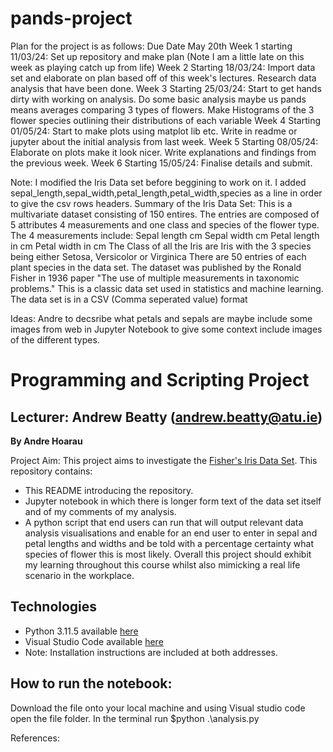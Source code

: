 # pands-project
Plan for the project is as follows:
Due Date May 20th
Week 1 starting 11/03/24: Set up repository and make plan (Note I am a little late on this week as playing catch up from life)
Week 2 Starting 18/03/24: Import data set and elaborate on plan based off of this week's lectures. Research data analysis that have been done.
Week 3 Starting 25/03/24: Start to get hands dirty with working on analysis. Do some basic analysis maybe us pands means averages comparing 3 types of flowers. Make Histograms of the 3 flower species outlining their distributions of each variable
Week 4 Starting 01/05/24: Start to make plots using matplot lib etc. Write in readme or jupyter about the initial analysis from last week.
Week 5 Starting 08/05/24: Elaborate on plots make it look nicer. Write explanations and findings from the previous week. 
Week 6 Starting 15/05/24: Finalise details and submit.


Note: I modified the Iris Data set before beggining to work on it. I added sepal_length,sepal_width,petal_length,petal_width,species as a line in order to give the csv rows headers.
Summary of the Iris Data Set:
This is a multivariate dataset consisting of 150 entires. The entries are composed of 5 attributes 4 measurements and one class and species of the flower type.
The 4 measurements include:
Sepal length cm
Sepal width cm 
Petal length in cm 
Petal width in cm
The Class of all the Iris are Iris with the 3 species being either Setosa, Versicolor or Virginica
There are 50 entries of each plant species in the data set.
The dataset was published by the Ronald Fisher in 1936 paper "The use of multiple measurements in taxonomic problems."
This is a classic data set used in statistics and machine learning.
The data set is in a CSV (Comma seperated value) format

Ideas: Andre to decsribe what petals and sepals are maybe include some images from web in Jupyter Notebook to give some context include images of the different types. 

# Programming and Scripting Project
## Lecturer: Andrew Beatty (andrew.beatty@atu.ie)
**By Andre Hoarau**

Project Aim: This project aims to investigate the [Fisher's Iris Data Set](https://archive.ics.uci.edu/dataset/53/iris). 
This repository contains:
* This README introducing the repository.
* Jupyter notebook in which there is longer form text of the data set itself and of my comments of my analysis.
* A python script that end users can run that will output relevant data analysis visualisations and enable for an end user to enter in sepal and petal lengths and widths and be told with a percentage certainty what species of flower this is most likely.
Overall this project should exhibit my learning throughout this course whilst also mimicking a real life scenario in the workplace.


## Technologies
* Python 3.11.5 available [here](https://www.anaconda.com/download)
* Visual Studio Code available [here](https://code.visualstudio.com/)
* Note: Installation instructions are included at both addresses.


## How to run the notebook:
Download the file onto your local machine and using Visual studio code open the file folder.
In the terminal run $python .\analysis.py

References:
